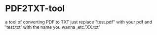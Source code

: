 # PDF2TXT-tool
a tool of converting PDF to TXT
just replace "test.pdf" with your pdf and 'test.txt' with the name you wanna ,etc.'XX.txt' 
